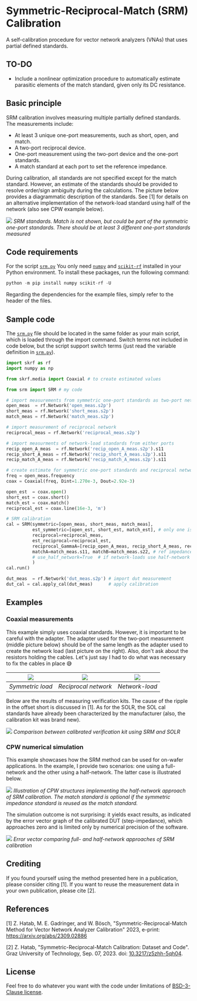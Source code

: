 # Symmetric-Reciprocal-Match (SRM) Calibration

A self-calibration procedure for vector network analyzers (VNAs) that uses partial defined standards.

## TO-DO

- Include a nonlinear optimization procedure to automatically estimate parasitic elements of the match standard, given only its DC resistance.

## **Basic principle**

SRM calibration involves measuring multiple partially defined standards. The measurements include:

- At least 3 unique one-port measurements, such as short, open, and match.
- A two-port reciprocal device.
- One-port measurement using the two-port device and the one-port standards.
- A match standard at each port to set the reference impedance.

During calibration, all standards are not specified except for the match standard. However, an estimate of the standards should be provided to resolve order/sign ambiguity during the calculations. The picture below provides a diagrammatic description of the standards. See [1] for details on an alternative implementation of the network-load standard using half of the network (also see CPW example below).

![](Images/srm_standards_definition.png)
_SRM standards. Match is not shown, but could be part of the symmetric one-port standards. There should be at least 3 different one-port standards measured_

## Code requirements

For the script [`srm.py`][srm] You only need [`numpy`](https://github.com/numpy/numpy) and [`scikit-rf`](https://github.com/scikit-rf/scikit-rf) installed in your Python environment. To install these packages, run the following command:

```python
python -m pip install numpy scikit-rf -U
```

Regarding the dependencies for the example files, simply refer to the header of the files.

## Sample code

The [`srm.py`][srm] file should be located in the same folder as your main script, which is loaded through the import command. Switch terms not included in code below, but the script support switch terms (just read the variable definition in [`srm.py`][srm]).

```python
import skrf as rf
import numpy as np

from skrf.media import Coaxial # to create estimated values

from srm import SRM # my code

# import measurements from symmetric one-port standards as two-port networks
open_meas  = rf.Network('open_meas.s2p')
short_meas = rf.Network('short_meas.s2p')
match_meas = rf.Network('match_meas.s2p')

# import measurement of reciprocal network
reciprocal_meas = rf.Network('reciprocal_meas.s2p')

# import measurments of network-load standards from either ports
recip_open_A_meas  = rf.Network('recip_open_A_meas.s2p').s11
recip_short_A_meas = rf.Network('recip_short_A_meas.s2p').s11
recip_match_A_meas = rf.Network('recip_match_A_meas.s2p').s11

# create estimate for symmetric one-port standards and reciprocal network
freq = open_meas.frequency
coax = Coaxial(freq, Dint=1.270e-3, Dout=2.92e-3)

open_est  = coax.open()
short_est = coax.short()
match_est = coax.match()
reciprocal_est = coax.line(16e-3, 'm')

# SRM calibration
cal = SRM(symmetric=[open_meas, short_meas, match_meas], 
          est_symmetric=[open_est, short_est, match_est], # only one is required (at best open or short) 
          reciprocal=reciprocal_meas,
          est_reciprocal=reciprocal_est,
          reciprocal_GammaA=[recip_open_A_meas, recip_short_A_meas, recip_match_A_meas], 
          matchA=match_meas.s11, matchB=match_meas.s22, # ref impedance is now defined to the match standard
          # use_half_network=True  # if network-loads use half-network approach
          )
cal.run()

dut_meas  = rf.Network('dut_meas.s2p') # import dut measurement
dut_cal = cal.apply_cal(dut_meas)      # apply calibration
```

## Examples

### Coaxial measurements

This example simply uses coaxial standards. However, it is important to be careful with the adapter. The adapter used for the two-port measurement (middle picture below) should be of the same length as the adapter used to create the network load (last picture on the right). Also, don't ask about the resistors holding the cables. Let's just say I had to do what was necessary to fix the cables in place 😅

![](./Images/load.png) | ![](./Images/adapter.png) | ![](./Images/adapter_load.png)
:-: | :-: | :-:
_Symmetric load_ | _Reciprocal network_ | _Network-load_

Below are the results of measuring verification kits. The cause of the ripple in the offset short is discussed in [1]. As for the SOLR, the SOL cal standards have already been characterized by the manufacturer (also, the calibration kit was brand new).

![](./Images/srm_solr_comparison.png)
_Comparison between calibrated verification kit using SRM and SOLR_

### CPW numerical simulation

This example showcases how the SRM method can be used for on-wafer applications. In the example, I provide two scenarios: one using a full-network and the other using a half-network. The latter case is illustrated below.

![](./Images/cpw_example.png)
_Illustration of CPW structures implementing the half-network approach of SRM calibration. The match standard is optional if the symmetric impedance standard is reused as the match standard._

The simulation outcome is not surprising: it yields exact results, as indicated by the error vector graph of the calibrated DUT (step-impedance), which approaches zero and is limited only by numerical precision of the software.

![](./Images/cpw_error.png)
_Error vector comparing full- and half-network approaches of SRM calibration_

## Crediting

If you found yourself using the method presented here in a publication, please consider citing [1]. If you want to reuse the measurement data in your own publication, please cite [2].

## References

[1] Z. Hatab, M. E. Gadringer, and W. Bösch, "Symmetric-Reciprocal-Match Method for Vector Network Analyzer Calibration" 2023, e-print: <https://arxiv.org/abs/2309.02886>

[2] Z. Hatab, "Symmetric-Reciprocal-Match Calibration: Dataset and Code". Graz University of Technology, Sep. 07, 2023. doi: [10.3217/z5zhh-5qh04](https://doi.org/10.3217/z5zhh-5qh04).

## License

Feel free to do whatever you want with the code under limitations of [BSD-3-Clause license](https://github.com/ZiadHatab/srm-calibration/blob/main/LICENSE).

[srm]: https://github.com/ZiadHatab/srm-calibration/blob/main/srm.py

